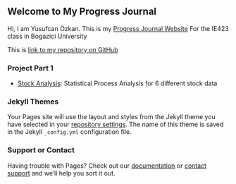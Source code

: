 ## Welcome to My Progress Journal

Hi, I am Yusufcan Özkan.
This is my [Progress Journal Website]([https://jekyllrb.com/](https://bu-ie-423.github.io/fall-23-yusuf-ozkan/))
For the IE423 class in Bogazici University

This is [link to my repository on GitHub](https://https://github.com/BU-IE-423/fall-23-yusuf-ozkan/) 

### Project Part 1
* [Stock Analysis](IE423_Project_Part1_final.html): Statistical Process Analysis for 6 different stock data





### Jekyll Themes

Your Pages site will use the layout and styles from the Jekyll theme you have selected in your [repository settings](https://github.com/BU-IE-582/fall-23-ilaydacelenkk/settings/pages). The name of this theme is saved in the Jekyll `_config.yml` configuration file.

### Support or Contact

Having trouble with Pages? Check out our [documentation](https://docs.github.com/categories/github-pages-basics/) or [contact support](https://support.github.com/contact) and we’ll help you sort it out.
